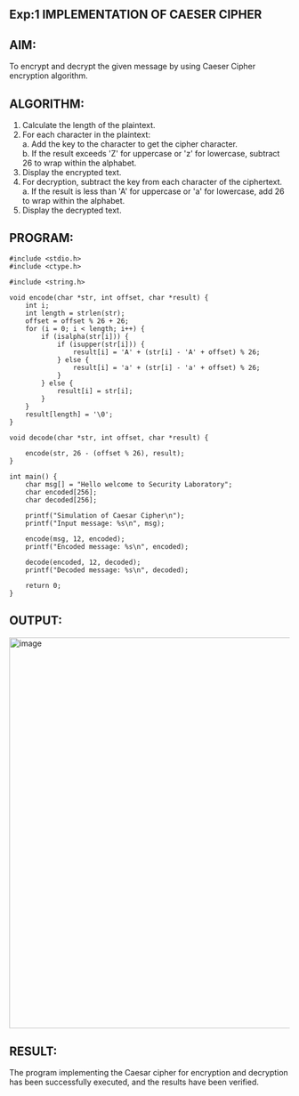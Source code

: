 ## Exp:1 IMPLEMENTATION OF CAESER CIPHER 

## AIM: 
To encrypt and decrypt the given message by using Caeser Cipher encryption algorithm. 
  
 ## ALGORITHM: 
1. Calculate the length of the plaintext. 
2. For each character in the plaintext:  
 a. Add the key to the character to get the cipher character.  
 b. If the result exceeds 'Z' for uppercase or 'z' for lowercase, subtract 26 to wrap within the  alphabet.  
3. Display the encrypted text.  
4. For decryption, subtract the key from each character of the ciphertext.  
 a. If the result is less than 'A' for uppercase or 'a' for lowercase, add 26 to wrap within the  alphabet.  
5. Display the decrypted text.  

## PROGRAM: 
```
#include <stdio.h>
#include <ctype.h>

#include <string.h>

void encode(char *str, int offset, char *result) {
    int i;
    int length = strlen(str);
    offset = offset % 26 + 26;
    for (i = 0; i < length; i++) {
        if (isalpha(str[i])) {
            if (isupper(str[i])) {
                result[i] = 'A' + (str[i] - 'A' + offset) % 26;
            } else {
                result[i] = 'a' + (str[i] - 'a' + offset) % 26;
            }
        } else {
            result[i] = str[i];
        }
    }
    result[length] = '\0'; 
}

void decode(char *str, int offset, char *result) {

    encode(str, 26 - (offset % 26), result);
}

int main() {
    char msg[] = "Hello welcome to Security Laboratory";
    char encoded[256];
    char decoded[256];
    
    printf("Simulation of Caesar Cipher\n");
    printf("Input message: %s\n", msg);
    
    encode(msg, 12, encoded);
    printf("Encoded message: %s\n", encoded);
    
    decode(encoded, 12, decoded);
    printf("Decoded message: %s\n", decoded);
    
    return 0;
}
```

## OUTPUT: 
<img width="1864" height="703" alt="image" src="https://github.com/user-attachments/assets/aeeeb155-3cdc-4e42-9c88-2f300f32a883" />

## RESULT: 
The program implementing the Caesar cipher for encryption and decryption has been successfully  executed, and the results have been verified.
